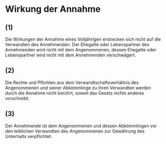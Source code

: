# Wirkung der Annahme



## (1)

 Die Wirkungen der Annahme eines Volljährigen erstrecken sich nicht auf die Verwandten des Annehmenden. Der Ehegatte oder Lebenspartner des Annehmenden wird nicht mit dem Angenommenen, dessen Ehegatte oder Lebenspartner wird nicht mit dem Annehmenden verschwägert.

## (2)

 Die Rechte und Pflichten aus dem Verwandtschaftsverhältnis des Angenommenen und seiner Abkömmlinge zu ihren Verwandten werden durch die Annahme nicht berührt, soweit das Gesetz nichts anderes vorschreibt.

## (3)

 Der Annehmende ist dem Angenommenen und dessen Abkömmlingen vor den leiblichen Verwandten des Angenommenen zur Gewährung des Unterhalts verpflichtet. 

